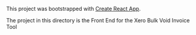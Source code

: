 This project was bootstrapped with [Create React App](https://github.com/facebook/create-react-app).

The project in this directory is the Front End for the Xero Bulk Void Invoice Tool
